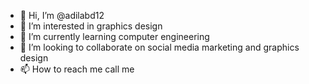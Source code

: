 - 👋 Hi, I’m @adilabd12
- 👀 I’m interested in graphics design
- 🌱 I’m currently learning computer engineering
- 💞️ I’m looking to collaborate on social media marketing and graphics design
- 📫 How to reach me call me

<!---
adilabd12/adilabd12 is a ✨ special ✨ repository because its `README.md` (this file) appears on your GitHub profile.
You can click the Preview link to take a look at your changes.
--->
